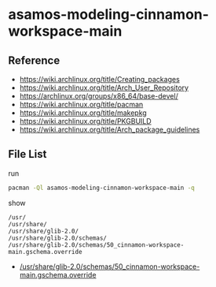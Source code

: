 
# asamos-modeling-cinnamon-workspace-main


## Reference

* https://wiki.archlinux.org/title/Creating_packages
* https://wiki.archlinux.org/title/Arch_User_Repository
* https://archlinux.org/groups/x86_64/base-devel/
* https://wiki.archlinux.org/title/pacman
* https://wiki.archlinux.org/title/makepkg
* https://wiki.archlinux.org/title/PKGBUILD
* https://wiki.archlinux.org/title/Arch_package_guidelines


## File List

run

``` sh
pacman -Ql asamos-modeling-cinnamon-workspace-main -q
```

show

```
/usr/
/usr/share/
/usr/share/glib-2.0/
/usr/share/glib-2.0/schemas/
/usr/share/glib-2.0/schemas/50_cinnamon-workspace-main.gschema.override
```

* [/usr/share/glib-2.0/schemas/50_cinnamon-workspace-main.gschema.override](asset/overlay/usr/share/glib-2.0/schemas/50_cinnamon-workspace-main.gschema.override)

